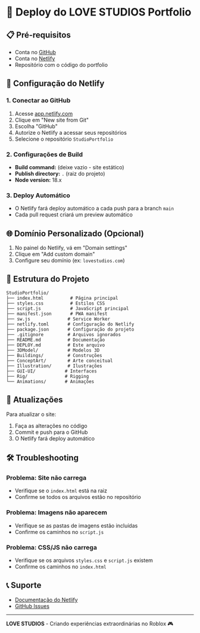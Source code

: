 # 🚀 Deploy do LOVE STUDIOS Portfolio

## 📋 Pré-requisitos

- Conta no [GitHub](https://github.com)
- Conta no [Netlify](https://netlify.com)
- Repositório com o código do portfolio

## 🔧 Configuração do Netlify

### 1. Conectar ao GitHub
1. Acesse [app.netlify.com](https://app.netlify.com)
2. Clique em "New site from Git"
3. Escolha "GitHub"
4. Autorize o Netlify a acessar seus repositórios
5. Selecione o repositório `StudioPortfolio`

### 2. Configurações de Build
- **Build command:** (deixe vazio - site estático)
- **Publish directory:** `.` (raiz do projeto)
- **Node version:** 18.x

### 3. Deploy Automático
- O Netlify fará deploy automático a cada push para a branch `main`
- Cada pull request criará um preview automático

## 🌐 Domínio Personalizado (Opcional)

1. No painel do Netlify, vá em "Domain settings"
2. Clique em "Add custom domain"
3. Configure seu domínio (ex: `lovestudios.com`)

## 📁 Estrutura do Projeto

```
StudioPortfolio/
├── index.html          # Página principal
├── styles.css          # Estilos CSS
├── script.js           # JavaScript principal
├── manifest.json       # PWA manifest
├── sw.js              # Service Worker
├── netlify.toml       # Configuração do Netlify
├── package.json       # Configuração do projeto
├── .gitignore         # Arquivos ignorados
├── README.md          # Documentação
├── DEPLOY.md          # Este arquivo
├── 3DModel/           # Modelos 3D
├── Buildings/         # Construções
├── ConceptArt/        # Arte conceitual
├── Illustration/      # Ilustrações
├── GUI-UI/           # Interfaces
├── Rig/              # Rigging
└── Animations/       # Animações
```

## 🔄 Atualizações

Para atualizar o site:
1. Faça as alterações no código
2. Commit e push para o GitHub
3. O Netlify fará deploy automático

## 🛠️ Troubleshooting

### Problema: Site não carrega
- Verifique se o `index.html` está na raiz
- Confirme se todos os arquivos estão no repositório

### Problema: Imagens não aparecem
- Verifique se as pastas de imagens estão incluídas
- Confirme os caminhos no `script.js`

### Problema: CSS/JS não carrega
- Verifique se os arquivos `styles.css` e `script.js` existem
- Confirme os caminhos no `index.html`

## 📞 Suporte

- [Documentação do Netlify](https://docs.netlify.com)
- [GitHub Issues](https://github.com/seu-usuario/StudioPortfolio/issues)

---

**LOVE STUDIOS** - Criando experiências extraordinárias no Roblox 🎮
